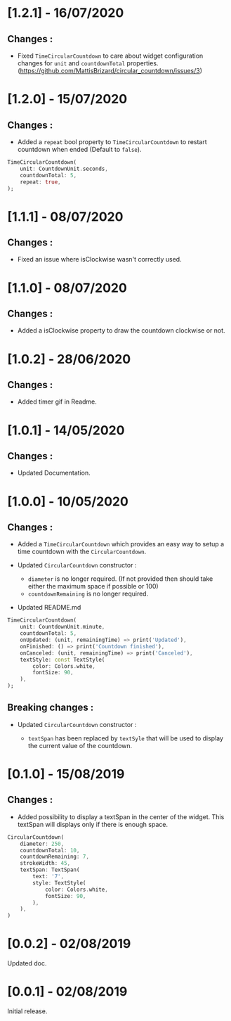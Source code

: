 # [1.2.1] - 16/07/2020

## Changes :

- Fixed `TimeCircularCountdown` to care about widget configuration changes for `unit` and `countdownTotal` properties. (https://github.com/MattisBrizard/circular_countdown/issues/3)

# [1.2.0] - 15/07/2020

## Changes :

- Added a `repeat` bool property to `TimeCircularCountdown` to restart countdown when ended (Default to `false`).

```dart
TimeCircularCountdown(
    unit: CountdownUnit.seconds,
    countdownTotal: 5,
    repeat: true,
);
```

# [1.1.1] - 08/07/2020

## Changes :

- Fixed an issue where isClockwise wasn't correctly used.

# [1.1.0] - 08/07/2020

## Changes :

- Added a isClockwise property to draw the countdown clockwise or not.

# [1.0.2] - 28/06/2020

## Changes :

- Added timer gif in Readme.

# [1.0.1] - 14/05/2020

## Changes :

- Updated Documentation.

# [1.0.0] - 10/05/2020

## Changes :

- Added a `TimeCircularCountdown` which provides an easy way to setup a time countdown with the `CircularCountdown`.

- Updated `CircularCountdown` constructor :

  - `diameter` is no longer required. (If not provided then should take either the maximum space if possible or 100)
  - `countdownRemaining` is no longer required.

- Updated README.md

```dart
TimeCircularCountdown(
    unit: CountdownUnit.minute,
    countdownTotal: 5,
    onUpdated: (unit, remainingTime) => print('Updated'),
    onFinished: () => print('Countdown finished'),
    onCanceled: (unit, remainingTime) => print('Canceled'),
    textStyle: const TextStyle(
        color: Colors.white,
        fontSize: 90,
    ),
);
```

## Breaking changes :

- Updated `CircularCountdown` constructor :

  - `textSpan` has been replaced by `textSyle` that will be used to display the current value of the countdown.

# [0.1.0] - 15/08/2019

## Changes :

- Added possibility to display a textSpan in the center of the widget.
  This textSpan will displays only if there is enough space.

```dart
CircularCountdown(
    diameter: 250,
    countdownTotal: 10,
    countdownRemaining: 7,
    strokeWidth: 45,
    textSpan: TextSpan(
        text: '7',
        style: TextStyle(
            color: Colors.white,
            fontSize: 90,
        ),
    ),
)
```

# [0.0.2] - 02/08/2019

Updated doc.

# [0.0.1] - 02/08/2019

Initial release.
